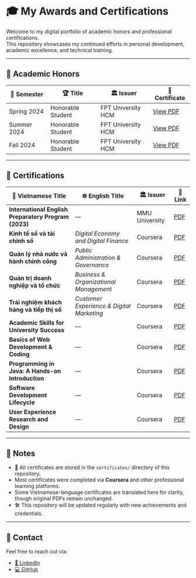 # 🎓 My Awards and Certifications

Welcome to my digital portfolio of academic honors and professional certifications.  
This repository showcases my continued efforts in personal development, academic excellence, and technical training.

---

## 🏅 Academic Honors

| 📆 Semester    | 🏆 Title             | 🏛️ Issuer            | 📎 Certificate |
|----------------|----------------------|------------------------|----------------|
| Spring 2024    | Honorable Student    | FPT University HCM     | [View PDF](./certificates/2024_Spring_HonorableStudent.pdf) |
| Summer 2024    | Honorable Student    | FPT University HCM     | [View PDF](./certificates/2024_Summer_HonorableStudent.pdf) |
| Fall 2024      | Honorable Student    | FPT University HCM     | [View PDF](./certificates/2024_Fall_HonorableStudent.pdf) |

---

## 📜 Certifications

| 📝 Vietnamese Title                                      | 🌐 English Title                                  | 🏛️ Issuer         | 📎 Link |
|----------------------------------------------------------|--------------------------------------------------|--------------------|---------|
| **International English Preparatory Program (2023)**     | —                                                | MMU University     | [PDF](./certificates/Le_Giang_International_English_Preparatory_Program_2023_certificate.pdf) |
| **Kinh tế số và tài chính số**                           | *Digital Economy and Digital Finance*            | Coursera               | [PDF](./certificates/Kinh%20t%E1%BA%BF%20s%E1%BB%91%20v%C3%A0%20t%C3%A0i%20ch%C3%ADnh%20s%E1%BB%91.pdf) |
| **Quản lý nhà nước và hành chính công**                  | *Public Administration & Governance*             | Coursera               | [PDF](./certificates/Qu%E1%BA%A3n%20l%C3%BD%20nh%C3%A0%20n%C6%B0%E1%BB%9Bc%20v%C3%A0%20h%C3%A0nh%20ch%C3%ADnh%20c%C3%B4ng.pdf) |
| **Quản trị doanh nghiệp và tổ chức**                     | *Business & Organizational Management*           | Coursera               | [PDF](./certificates/Qu%E1%BA%A3n%20tr%E1%BB%8B%20doanh%20nghi%E1%BB%87p%20v%C3%A0%20t%E1%BB%95%20ch%E1%BB%A9c.pdf) |
| **Trải nghiệm khách hàng và tiếp thị số**                | *Customer Experience & Digital Marketing*        | Coursera               | [PDF](./certificates/Tr%E1%BA%A3i%20nghi%E1%BB%87m%20kh%C3%A1ch%20h%C3%A0ng%20v%C3%A0%20ti%E1%BA%BFp%20th%E1%BB%8B%20s%E1%BB%91.pdf) |
| **Academic Skills for University Success**               | —                                                | Coursera           | [PDF](./certificates/Academic%20Skills%20for%20University%20Success.pdf) |
| **Basics of Web Development & Coding**                   | —                                                | Coursera           | [PDF](./certificates/Basics%20of%20Web%20Development%20%26%20Coding.pdf) |
| **Programming in Java: A Hands-on Introduction**         | —                                                | Coursera           | [PDF](./certificates/Programming%20in%20Java%20A%20Hands-on%20Introduction.pdf) |
| **Software Development Lifecycle**                       | —                                                | Coursera           | [PDF](./certificates/Software%20Development%20Lifecycle.pdf) |
| **User Experience Research and Design**                  | —                                                | Coursera           | [PDF](./certificates/User%20Experience%20Research%20and%20Design.pdf) |

---

## 📌 Notes

- 📁 All certificates are stored in the `certificates/` directory of this repository.  
- Most certificates were completed via **Coursera** and other professional learning platforms.  
- Some Vietnamese-language certificates are translated here for clarity, though original PDFs remain unchanged.  
- 🛠️ This repository will be updated regularly with new achievements and credentials.

---

## 🔗 Contact

Feel free to reach out via:  
- [📇 LinkedIn](https://www.linkedin.com/in/giang-lê-129917316)  
- [💻 GitHub](https://github.com/Le-Giang-3003)
